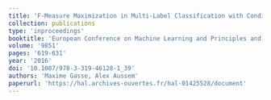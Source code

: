 ```yaml
---
title: 'F-Measure Maximization in Multi-Label Classification with Conditionally Independent Label Subsets'
collection: publications
type: 'inproceedings'
booktitle: 'European Conference on Machine Learning and Principles and Practice of Knowledge Discovery in Databases (ECML-PKDD)'
volume: '9851'
pages: '619-631'
year: '2016'
doi: '10.1007/978-3-319-46128-1_39'
authors: 'Maxime Gasse, Alex Aussem'
paperurl: 'https://hal.archives-ouvertes.fr/hal-01425528/document'
---
```


